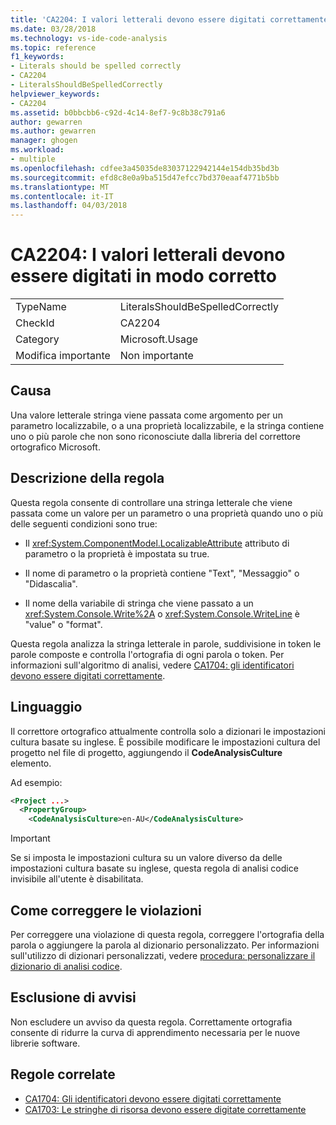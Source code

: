 ```yaml
---
title: 'CA2204: I valori letterali devono essere digitati correttamente | Documenti Microsoft'
ms.date: 03/28/2018
ms.technology: vs-ide-code-analysis
ms.topic: reference
f1_keywords:
- Literals should be spelled correctly
- CA2204
- LiteralsShouldBeSpelledCorrectly
helpviewer_keywords:
- CA2204
ms.assetid: b0bbcbb6-c92d-4c14-8ef7-9c8b38c791a6
author: gewarren
ms.author: gewarren
manager: ghogen
ms.workload:
- multiple
ms.openlocfilehash: cdfee3a45035de83037122942144e154db35bd3b
ms.sourcegitcommit: efd8c8e0a9ba515d47efcc7bd370eaaf4771b5bb
ms.translationtype: MT
ms.contentlocale: it-IT
ms.lasthandoff: 04/03/2018
---
```

# <a name="ca2204-literals-should-be-spelled-correctly"></a>CA2204: I valori letterali devono essere digitati in modo corretto

|||
|-|-|
|TypeName|LiteralsShouldBeSpelledCorrectly|
|CheckId|CA2204|
|Category|Microsoft.Usage|
|Modifica importante|Non importante|

## <a name="cause"></a>Causa

Una valore letterale stringa viene passata come argomento per un parametro localizzabile, o a una proprietà localizzabile, e la stringa contiene uno o più parole che non sono riconosciute dalla libreria del correttore ortografico Microsoft.

## <a name="rule-description"></a>Descrizione della regola

Questa regola consente di controllare una stringa letterale che viene passata come un valore per un parametro o una proprietà quando uno o più delle seguenti condizioni sono true:

- Il <xref:System.ComponentModel.LocalizableAttribute> attributo di parametro o la proprietà è impostata su true.

- Il nome di parametro o la proprietà contiene "Text", "Messaggio" o "Didascalia".

- Il nome della variabile di stringa che viene passato a un <xref:System.Console.Write%2A> o <xref:System.Console.WriteLine> è "value" o "format".

Questa regola analizza la stringa letterale in parole, suddivisione in token le parole composte e controlla l'ortografia di ogni parola o token. Per informazioni sull'algoritmo di analisi, vedere [CA1704: gli identificatori devono essere digitati correttamente](../code-quality/ca1704-identifiers-should-be-spelled-correctly.md).

## <a name="language"></a>Linguaggio

Il correttore ortografico attualmente controlla solo a dizionari le impostazioni cultura basate su inglese. È possibile modificare le impostazioni cultura del progetto nel file di progetto, aggiungendo il **CodeAnalysisCulture** elemento.

Ad esempio:

```xml
<Project ...>
  <PropertyGroup>
    <CodeAnalysisCulture>en-AU</CodeAnalysisCulture>
```

> [!IMPORTANT]
> Se si imposta le impostazioni cultura su un valore diverso da delle impostazioni cultura basate su inglese, questa regola di analisi codice invisibile all'utente è disabilitata.

## <a name="how-to-fix-violations"></a>Come correggere le violazioni

Per correggere una violazione di questa regola, correggere l'ortografia della parola o aggiungere la parola al dizionario personalizzato. Per informazioni sull'utilizzo di dizionari personalizzati, vedere [procedura: personalizzare il dizionario di analisi codice](../code-quality/how-to-customize-the-code-analysis-dictionary.md).

## <a name="when-to-suppress-warnings"></a>Esclusione di avvisi

Non escludere un avviso da questa regola. Correttamente ortografia consente di ridurre la curva di apprendimento necessaria per le nuove librerie software.

## <a name="related-rules"></a>Regole correlate

- [CA1704: Gli identificatori devono essere digitati correttamente](../code-quality/ca1704-identifiers-should-be-spelled-correctly.md)
- [CA1703: Le stringhe di risorsa devono essere digitate correttamente](../code-quality/ca1703-resource-strings-should-be-spelled-correctly.md)